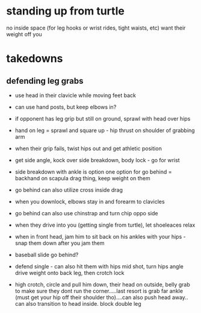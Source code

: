 
# standing up from turtle

no inside space (for leg hooks or wrist rides, tight waists, etc)
want their weight off you

# takedowns

## defending leg grabs
- use head in their clavicle while moving feet back
- can use hand posts, but keep elbows in?
- if opponent has leg grip but still on ground, sprawl with head over hips
- hand on leg = sprawl and square up - hip thrust on shoulder of grabbing arm
- when their grip fails, twist hips out and get athletic position
- get side angle, kock over side breakdown, body lock - go for wrist
- side breakdown with ankle is option
one option for go behind = backhand on scapula drag thing, keep weight on them
- go behind can also utilize cross inside drag
- when you downlock, elbows stay in and forearm to clavicles

- go behind can also use chinstrap and turn chip oppo side

- when they drive into you (getting single from turtle), let shoeleaces relax

- when in front head, jam him to sit back on his ankles with your hips
-snap them down after you jam them

- baseball slide go behind?


- defend single - can also hit them with hips mid shot, turn hips angle drive weight onto back leg, then crotch lock


- high crotch, circle and pull him down, their head on outside, belly grab to make sure they dont run the corner.....last resort is grab far ankle (must get your hip off their shoulder tho)....can also push head away.. can also transition to head inside. block double leg